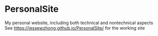 # PersonalSite
My personal website, including both technical and nontechnical aspects
See https://jessewzhong.github.io/PersonalSite/ for the working site
